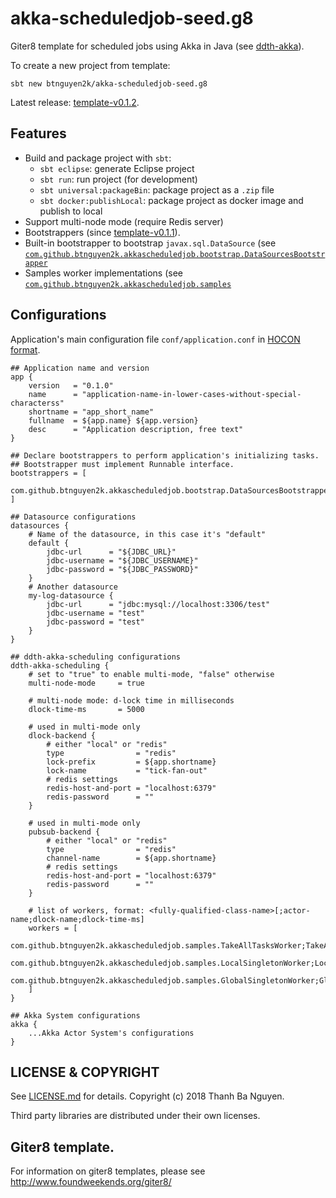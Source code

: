 # akka-scheduledjob-seed.g8

Giter8 template for scheduled jobs using Akka in Java (see [ddth-akka](https://github.com/DDTH/ddth-akka/)).

To create a new project from template:

```
sbt new btnguyen2k/akka-scheduledjob-seed.g8
```

Latest release: [template-v0.1.2](RELEASE-NOTES.md).

## Features

- Build and package project with `sbt`:
  - `sbt eclipse`: generate Eclipse project
  - `sbt run`: run project (for development)
  - `sbt universal:packageBin`: package project as a `.zip` file
  - `sbt docker:publishLocal`: package project as docker image and publish to local
- Support multi-node mode (require Redis server)
- Bootstrappers (since [template-v0.1.1](RELEASE-NOTES.md)).
- Built-in bootstrapper to bootstrap `javax.sql.DataSource` (see [`com.github.btnguyen2k.akkascheduledjob.bootstrap.DataSourcesBootstrapper`](src/main/java/com/github/btnguyen2k/akkascheduledjob/bootstrap/DataSourcesBootstrapper.java)
- Samples worker implementations (see [`com.github.btnguyen2k.akkascheduledjob.samples`](src/main/java/com/github/btnguyen2k/akkascheduledjob/samples)

## Configurations

Application's main configuration file `conf/application.conf` in [HOCON format](https://github.com/lightbend/config/blob/master/HOCON.md).

```
## Application name and version
app {
    version   = "0.1.0"
    name      = "application-name-in-lower-cases-without-special-characterss"
    shortname = "app_short_name"
    fullname  = ${app.name} ${app.version}
    desc      = "Application description, free text"
}
```

```
## Declare bootstrappers to perform application's initializing tasks.
## Bootstrapper must implement Runnable interface.
bootstrappers = [
    com.github.btnguyen2k.akkascheduledjob.bootstrap.DataSourcesBootstrapper
]
```

```
## Datasource configurations
datasources {
    # Name of the datasource, in this case it's "default"
    default {
        jdbc-url      = "${JDBC_URL}"
        jdbc-username = "${JDBC_USERNAME}"
        jdbc-password = "${JDBC_PASSWORD}"
    }
    # Another datasource
    my-log-datasource {
        jdbc-url      = "jdbc:mysql://localhost:3306/test"
        jdbc-username = "test"
        jdbc-password = "test"
    }
}
```

```
## ddth-akka-scheduling configurations
ddth-akka-scheduling {
    # set to "true" to enable multi-mode, "false" otherwise
    multi-node-mode     = true

    # multi-node mode: d-lock time in milliseconds
    dlock-time-ms       = 5000

    # used in multi-mode only
    dlock-backend {
        # either "local" or "redis"
        type                = "redis"
        lock-prefix         = ${app.shortname}
        lock-name           = "tick-fan-out"
        # redis settings
        redis-host-and-port = "localhost:6379"
        redis-password      = ""
    }

    # used in multi-mode only
    pubsub-backend {
        # either "local" or "redis"
        type                = "redis"
        channel-name        = ${app.shortname}
        # redis settings
        redis-host-and-port = "localhost:6379"
        redis-password      = ""
    }

    # list of workers, format: <fully-qualified-class-name>[;actor-name;dlock-name;dlock-time-ms]
    workers = [
        com.github.btnguyen2k.akkascheduledjob.samples.TakeAllTasksWorker;TakeAllTasks
        com.github.btnguyen2k.akkascheduledjob.samples.LocalSingletonWorker;LocalSingletonWorker
        com.github.btnguyen2k.akkascheduledjob.samples.GlobalSingletonWorker;GlobalSingletonWorker;GlobalSingletonWorker;5000
    ]
}
```

```
## Akka System configurations
akka {
    ...Akka Actor System's configurations
}
```


## LICENSE & COPYRIGHT

See [LICENSE.md](LICENSE.md) for details. Copyright (c) 2018 Thanh Ba Nguyen.

Third party libraries are distributed under their own licenses.

## Giter8 template. 

For information on giter8 templates, please see http://www.foundweekends.org/giter8/
